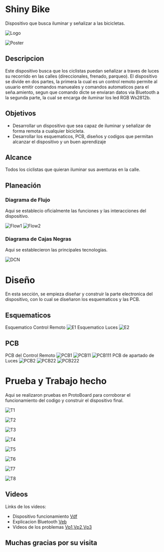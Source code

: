 # Shiny Bike

Dispositivo que busca iluminar y señalizar a las bicicletas.

![Logo](Diseño/LogoTIE.jpg)

![Poster](ProcesoyDocumentos/POSTER.png)

## Descripcion

Este dispositivo busca que los ciclistas puedan señalizar a traves de luces su recorrido en las calles (direccionales, frenado, parqueo). El dispositivo se divide en dos partes, la primera la cual es un control remoto permite al usuario emitir comandos manueales y comandos automaticos para el seña.amiento, segun que comando dicte se enviaran datos via Bluetooth a la segunda parte, la cual se encarga de iluminar los led RGB Ws2812b.

## Objetivos

- Desarrollar un dispositivo que sea capaz de iluminar y señalizar de forma remota a cualquier bicicleta.
- Desarrollar los esquematicos, PCB, diseños y codigos que permitan alcanzar el dispositivo y un buen aprendizaje

## Alcance

Todos los ciclistas que quieran iluminar sus aventuras en la calle.

## Planeación 

### Diagrama de Flujo

Aqui se establecio oficialmente las funciones y las interacciones del dispositivo.

![Flow1](ProcesoyDocumentos/Flow1.JPG)
![Flow2](ProcesoyDocumentos/Flow2.JPG)

### Diagrama de Cajas Negras

Aqui se establecieron las principales tecnologias.

![DCN](ProcesoyDocumentos/DiagramaCajaNegra.JPG)

# Diseño

En esta sección, se empieza diseñar y construir la parte electronica del dispositivo, con lo cual se diseñaron los esquematicos y las PCB.

## Esquematicos

Esquematico Control Remoto
![E1](ProcesoyDocumentos/E1.JPG)
Esquematico Luces
![E2](ProcesoyDocumentos/E2.JPG)

## PCB

PCB del Control Remoto
![PCB1](Kicad-PCB/ControlRemoto/CapturaCR.JPG)
![PCB11](Kicad-PCB/ControlRemoto/ControlRemoto1.jpg)
![PCB111](Kicad-PCB/ControlRemoto/ControlRemoto2.jpg)
PCB de apartado de Luces
![PCB2](Kicad-PCB/LUCES/CapturaLuces.JPG)
![PCB22](Kicad-PCB/LUCES/LUCES1.jpg)
![PCB222](Kicad-PCB/LUCES/LUCES2.jpg)

# Prueba y Trabajo hecho

Aqui se realizaron pruebas en ProtoBoard para corroborar el funcionamiento del codigo y construir el dispositivo final.

![T1](Visuales/Imagenes/IMG_20230626_190418.jpg)

![T2](Visuales/Imagenes/IMG_20230626_190425.jpg)

![T3](Visuales/Imagenes/IMG_20230627_094516.jpg)

![T4](Visuales/Imagenes/IMG_20230627_094530.jpg)

![T5](Visuales/Imagenes/IMG_20230627_163613.jpg)

![T6](Visuales/Imagenes/IMG_20230627_163639.jpg)

![T7](Visuales/Imagenes/IMG_20230627_170327.jpg)

![T8](Visuales/Imagenes/IMG_20230627_170927.jpg)

## Videos

Links de los videos:
 - Dispositivo funcionamiento [Vdf](https://youtu.be/l_CRdRnh4ok)
 - Explicacion Bluetooth [Veb](https://youtu.be/JUIpYABRpQY)
 - Videos de los problemas [Vp1](https://youtu.be/4-EyFK3v-QM),[Vp2](https://youtube.com/shorts/PcfQB73DB2A?feature=share),[Vp3](https://youtu.be/3R93eb1QBnk)

## Muchas gracias por su visita